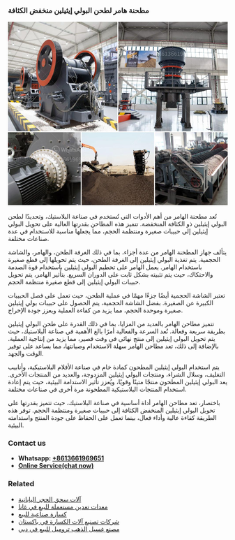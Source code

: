 <h3>مطحنة هامر لطحن البولي إيثيلين منخفض الكثافة</h3><img src='1701854161.jpg' alt=''><p>تُعد مطحنة الهامر من أهم الأدوات التي تُستخدم في صناعة البلاستيك، وتحديدًا لطحن البولي إيثيلين ذو الكثافة المنخفضة. تتميز هذه المطاحن بقدرتها العالية على تحويل البولي إيثيلين إلى حبيبات صغيرة ومنتظمة الحجم، مما يجعلها مناسبة للاستخدام في عدة صناعات مختلفة.</p><p>يتألف جهاز المطحنة الهامر من عدة أجزاء، بما في ذلك الغرفة الطحن، والهامر، والشاشة الحجمية. يتم تغذية البولي إيثيلين إلى الغرفة الطحن، حيث يتم تحويلها إلى قطع صغيرة باستخدام الهامر. يعمل الهامر على تحطيم البولي إيثيلين باستخدام قوة الصدمة والاحتكاك، حيث يتم تثبيته بشكل ثابت على الدوران السريع. بتأثير الهامر، يتم تحويل حبيبات البولي إيثيلين إلى قطع صغيرة منتظمة الحجم.</p><p>تعتبر الشاشة الحجمية أيضًا جزءًا مهمًا في عملية الطحن، حيث تعمل على فصل الحبيبات الكبيرة عن الصغيرة. بفضل الشاشة الحجمية، يتم الحصول على حبيبات بولي إيثيلين صغيرة وموحدة الحجم، مما يزيد من كفاءة العملية ويعزز جودة الإخراج.</p><p>تتميز مطاحن الهامر بالعديد من المزايا، بما في ذلك القدرة على طحن البولي إيثيلين بطريقة سريعة وفعالة. تُعد السرعة والفعالية أمرًا بالغ الأهمية في صناعة البلاستيك، حيث يتم تحويل البولي إيثيلين إلى منتج نهائي في وقت قصير، مما يزيد من إنتاجية العملية. بالإضافة إلى ذلك، تعد مطاحن الهامر سهلة الاستخدام وصيانتها، مما يساعد على توفير الوقت والجهد.</p><p>يتم استخدام البولي إيثيلين المطحون كمادة خام في صناعة الأفلام البلاستيكية، وأنابيب التغليف، وسلال الشراء، ومنتجات البولي إيثيلين المزدوجة، والعديد من المنتجات الأخرى. يعد البولي إيثيلين المطحون منتجًا متينًا وقويًا، ويُعزز تأثير الاستدامة البيئية، حيث يتم إعادة استخدام المنتجات البلاستيكية المطحونة مرة أخرى في صناعات مختلفة.</p><p>باختصار، تعد مطاحن الهامر أداة أساسية في صناعة البلاستيك، حيث تتميز بقدرتها على تحويل البولي إيثيلين المنخفض الكثافة إلى حبيبات صغيرة ومنتظمة الحجم. توفر هذه الطريقة كفاءة عالية وأداء فعال، بينما تعمل على الحفاظ على جودة المنتج واستدامته البيئية.</p><h3>Contact us</h3><ul><li><strong>Whatsapp:&nbsp;<a href="https://wa.me/8613661969651">+8613661969651</a></strong></li><li><a href="https://swt.shibang-china.com/?git&amp;zhl&amp;مطحنة هامر لطحن البولي إيثيلين منخفض الكثافة"><strong>Online Service(chat now)</strong></a></li></ul><h3>Related</h3><ul><li><a href='آلات سحق الحجر اليابانية.md'>آلات سحق الحجر اليابانية</a></li><li><a href='معدات تعدين مستعملة للبيع في غانا.md'>معدات تعدين مستعملة للبيع في غانا</a></li><li><a href='كسارة صناعية للبيع.md'>كسارة صناعية للبيع</a></li><li><a href='شركات تصنيع آلات الكسارة في باكستان.md'>شركات تصنيع آلات الكسارة في باكستان</a></li><li><a href='مصنع غسيل الذهب تروميل للبيع في دبي.md'>مصنع غسيل الذهب تروميل للبيع في دبي</a></li></ul>